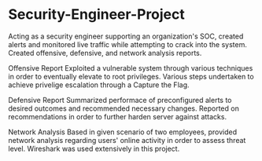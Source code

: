 # Security-Engineer-Project
Acting as a security engineer supporting an organization's SOC, created alerts and monitored live traffic while attempting to crack into the system. Created offensive, defensive, and network analysis reports.

Offensive Report
Exploited a vulnerable system through various techniques in order to eventually elevate to root privileges. Various steps undertaken to achieve privelige escalation through a Capture the Flag.

Defensive Report
Summarized performace of preconfigured alerts to desired outcomes and recommended necessary changes. Reported on recommendations in order to further harden server against attacks.

Network Analysis
Based in given scenario of two employees, provided network analysis regarding users' online activity in order to assess threat level. Wireshark was used extensively in this project.

